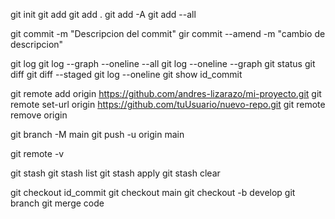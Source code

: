 git init
git add <nombre del archivo>
git add .
git add -A
git add --all

git commit -m "Descripcion del commit"
gir commit --amend -m "cambio de descripcion"

git log
git log --graph --oneline --all
git log --oneline --graph
git status
git diff
git diff --staged
git log --oneline
git show id_commit

git remote add origin https://github.com/andres-lizarazo/mi-proyecto.git
git remote set-url origin https://github.com/tuUsuario/nuevo-repo.git
git remote remove origin

git branch -M main
git push -u origin main

git remote -v

git stash
git stash list
git stash apply
git stash clear

git checkout id_commit
git checkout main
git checkout -b develop
git branch
git merge
code